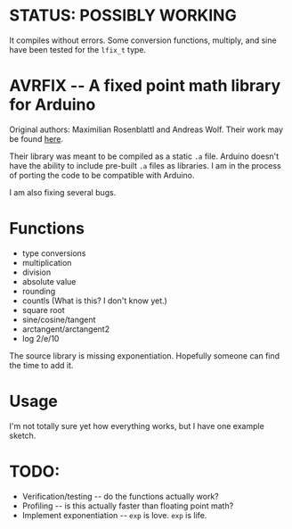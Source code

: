 # STATUS: POSSIBLY WORKING
It compiles without errors. Some conversion functions, multiply, and sine have been tested for the `lfix_t` type.


# AVRFIX -- A fixed point math library for Arduino
Original authors: Maximilian Rosenblattl and Andreas Wolf. 
Their work may be found [here](http://avrfix.sourceforge.net/).

Their library was meant to be compiled as a static `.a` file. Arduino doesn't have the ability to include pre-built `.a` files as libraries. I am in the process of porting the code to be compatible with Arduino.

I am also fixing several bugs.

# Functions
* type conversions
* multiplication
* division
* absolute value
* rounding
* countls (What is this? I don't know yet.)
* square root
* sine/cosine/tangent
* arctangent/arctangent2
* log 2/e/10

The source library is missing exponentiation. Hopefully someone can find the time to add it.

# Usage
I'm not totally sure yet how everything works, but I have one example sketch. 

# TODO:
* Verification/testing -- do the functions actually work?
* Profiling -- is this actually faster than floating point math? 
* Implement exponentiation -- `exp` is love. `exp` is life.